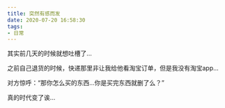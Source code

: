 ```yaml
---
title: 突然有感而发
date: 2020-07-20 16:58:30
tags:
- 日常
---
```


其实前几天的时候就想吐槽了...

之前自己退货的时候，快递那里非让我给他看淘宝订单，但是我没有淘宝app...

对方惊呼：“那你怎么买的东西...你是买完东西就删了么？”

真的时代变了诶...

